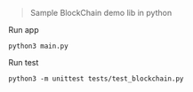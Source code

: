 > Sample BlockChain demo lib in python

Run app
```
python3 main.py
```

Run test
```
python3 -m unittest tests/test_blockchain.py
```